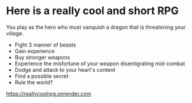 # Here is a really cool and short RPG

You play as the hero who must vanquish a dragon that is threatening your village.

* Fight 3 manner of beasts
* Gain experience
* Buy stronger weapons
* Experience the misfortune of your weapon disentigrating mid-combat
* Dodge and attack to your heart's content
* Find a possible secret
* Rule the world?

https://reallycoolrpg.onrender.com

